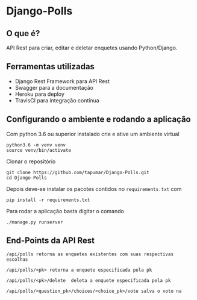 # Django-Polls

## O que é?

API Rest para criar, editar e deletar enquetes usando Python/Django.


## Ferramentas utilizadas

- Django Rest Framework para API Rest
- Swagger para a documentação
- Heroku para deploy
- TravisCI para integração contínua

## Configurando o ambiente e rodando a aplicação

Com python 3.6 ou superior instalado crie e ative um ambiente virtual
```
python3.6 -m venv venv
source venv/bin/activate
```

Clonar o repositório
```
git clone https://github.com/tapumar/Django-Polls.git
cd Django-Polls
```

Depois deve-se instalar os pacotes contidos no `requirements.txt` com
```
pip install -r requirements.txt
```

Para rodar a aplicação basta digitar o comando
```
./manage.py runserver
```


## End-Points da API Rest
```
/api/polls retorna as enquetes existentes com suas respectivas escolhas 
```
```
/api/polls/<pk> retorna a enquete especificada pela pk
```
```
/api/polls/<pk>/delete  deleta a enquete especificada pela pk
```
```
/api/polls/<question_pk>/choices/<choice_pk>/vote salva o voto na
```
